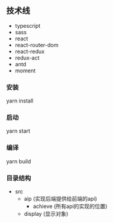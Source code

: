 ## 技术线
  * typescript
  * sass
  * react
  * react-router-dom
  * react-redux
  * redux-act
  * antd
  * moment

### 安装
yarn install

### 启动
yarn start

### 编译
yarn build

### 目录结构
* src
  * aip (实现后端提供给前端的api)
    * achieve (所有api的实现的位置)
  * display (显示对象)